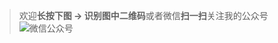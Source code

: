 > 欢迎**长按下图 -> 识别图中二维码**或者微信**扫一扫**关注我的公众号
> ![微信公众号](http://blog.didispace.com/css/images/weixin.jpg)

